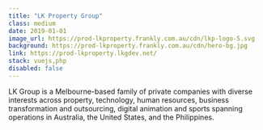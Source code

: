 ```yaml
---
title: "LK Property Group"
class: medium
date: 2019-01-01
image_url: https://prod-lkproperty.frankly.com.au/cdn/lkp-logo-5.svg
background: https://prod-lkproperty.frankly.com.au/cdn/hero-bg.jpg
link: https://prod-lkproperty.lkgdev.net/
stack: vuejs,php
disabled: false
---
```


LK Group is a Melbourne-based family of private companies with diverse interests across property, technology, human resources, business transformation and outsourcing, digital animation and sports spanning operations in Australia, the United States, and the Philippines.
